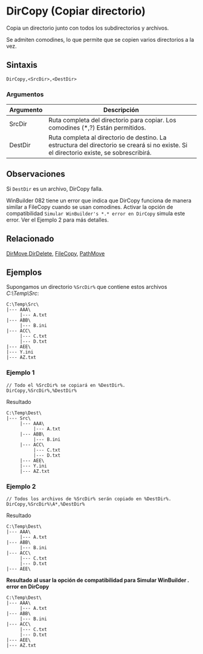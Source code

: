 # DirCopy (Copiar directorio)

Copia un directorio junto con todos los subdirectorios y archivos.

Se admiten comodines, lo que permite que se copien varios directorios a la vez.

## Sintaxis

```pebakery
DirCopy,<SrcDir>,<DestDir>
```

### Argumentos

| Argumento | Descripción |
| --- | --- |
| SrcDir | Ruta completa del directorio para copiar. Los comodines (*,?) Están permitidos. |
| DestDir | Ruta completa al directorio de destino. La estructura del directorio se creará si no existe. Si el directorio existe, se sobrescribirá. |

## Observaciones

Si `DestDir` es un archivo, DirCopy falla.

WinBuilder 082 tiene un error que indica que DirCopy funciona de manera similar a FileCopy cuando se usan comodines. Activar la opción de compatibilidad `Simular WinBuilder's *.* error en DirCopy` simula este error. Ver el Ejemplo 2 para más detalles.

## Relacionado

[DirMove](./DirMove.md),[DirDelete](./DirDelete.md), [FileCopy](./FileCopy.md), [PathMove](./PathMove.md)

## Ejemplos

Supongamos un directorio `%SrcDir%` que contiene estos archivos *C:\Temp\Src*:

```pebakery
C:\Temp\Src\
|--- AAA\
     |--- A.txt
|--- ABB\
     |--- B.ini
|--- ACC\
     |--- C.txt
     |--- D.txt
|--- AEE\
|--- Y.ini
|--- AZ.txt
```

### Ejemplo 1

```pebakery
// Todo el %SrcDir% se copiará en %DestDir%.
DirCopy,%SrcDir%,%DestDir%
```

Resultado

```pebakery
C:\Temp\Dest\
|--- Src\
     |--- AAA\
          |--- A.txt
     |--- ABB\
          |--- B.ini
     |--- ACC\
          |--- C.txt
          |--- D.txt
     |--- AEE\
     |--- Y.ini
     |--- AZ.txt
```

### Ejemplo 2

```pebakery
// Todos los archivos de %SrcDir% serán copiado en %DestDir%.
DirCopy,%SrcDir%\A*,%DestDir%
```

Resultado

```pebakery
C:\Temp\Dest\
|--- AAA\
     |--- A.txt
|--- ABB\
     |--- B.ini
|--- ACC\
     |--- C.txt
     |--- D.txt
|--- AEE\
```

**Resultado al usar la opción de compatibilidad para Simular WinBuilder *.* error en DirCopy**

```pebakery
C:\Temp\Dest\
|--- AAA\
     |--- A.txt
|--- ABB\
     |--- B.ini
|--- ACC\
     |--- C.txt
     |--- D.txt
|--- AEE\
|--- AZ.txt
```
